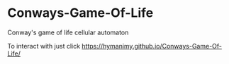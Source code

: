 # Conways-Game-Of-Life
Conway's game of life cellular automaton 

To interact with just click https://hymanimy.github.io/Conways-Game-Of-Life/
